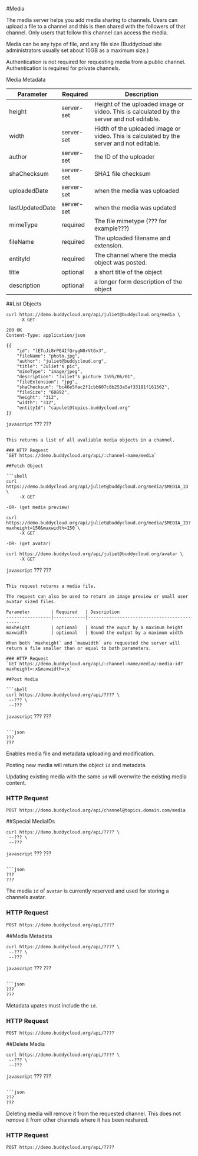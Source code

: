 #Media

The media server helps you add media sharing to channels. Users can upload a file to a channel and this is then shared with the followers of that channel. Only users that follow this channel can access the media. 

Media can be any type of file, and any file size (Buddycloud site administrators usually set about 10GB as a maximum size.)

<aside class="notice">Authentication is not required for requesting media from a public channel. Authentication is required for private channels.</aside>

Media Metadata

Parameter        | Required   | Description
-----------------|------------|--------------------------------------------
height           | server-set | Height of the uploaded image or video. This is calculated by the server and not editable.
width            | server-set | Hidth of the uploaded image or video. This is calculated by the server and not editable.
author           | server-set | the ID of the uploader
shaChecksum      | server-set | SHA1 file checksum
uploadedDate     | server-set | when the media was uploaded
lastUpdatedDate  | server-set | when the media was updated
mimeType         | required   | The file mimetype (??? for example???)
fileName         | required   | The uploaded filename and extension.
entityId         | required   | The channel where the media object was posted.
title            | optional   | a short title of the object
description      | optional   | a longer form description of the object

##List Objects

```shell
curl https://demo.buddycloud.org/api/juliet@buddycloud.org/media \
     -X GET
```
```shell
200 OK
Content-Type: application/json

{{
    "id": "lETuJi8rPE4IfQrygN8rVtGx3",
    "fileName": "photo.jpg",
    "author": "juliet@buddycloud.org",
    "title": "Juliet's pic",
    "mimeType": "image/jpeg",
    "description": "Juliet's picture 1595/06/01",
    "fileExtension": "jpg",
    "shaChecksum": "bc46e5fac2f1cbb607c8b253a5af33181f161562",
    "fileSize": "60892",
    "height": "312",
    "width": "312",
    "entityId": "capulet@topics.buddycloud.org"
}}
```

```javascript```
???
???
```

This returns a list of all avaliable media objects in a channel.

### HTTP Request
`GET https://demo.buddycloud.org/api/:channel-name/media`

##Fetch Object

```shell
curl https://demo.buddycloud.org/api/juliet@buddycloud.org/media/$MEDIA_ID \
     -X GET

-OR- (get media preview)

curl https://demo.buddycloud.org/api/juliet@buddycloud.org/media/$MEDIA_ID?maxheight=150&maxwidth=150 \
     -X GET

-OR- (get avatar)

curl https://demo.buddycloud.org/api/juliet@buddycloud.org/avatar \
     -X GET
```

```javascript```
???
???
```

This request returns a media file.

The request can also be used to return an image preview or small user avatar sized files.

Parameter        | Required   | Description
-----------------|------------|--------------------------------------------
maxheight        | optional   | Bound the ouput by a maximum height
maxwidth         | optional   | Bound the output by a maximum width

When both `maxheight` and `maxwidth` are requested the server will return a file smaller than or equal to both parameters.

### HTTP Request
`GET https://demo.buddycloud.org/api/:channel-name/media/:media-id?maxheight=:x&maxwidth=:x`

##Post Media

```shell
curl https://demo.buddycloud.org/api/???? \
 --??? \
 --???
```

```javascript```
???
???
```

```json
???
???
```

Enables media file and metadata uploading and modification. 

Posting new media will return the object `id` and metadata.

Updating existing media with the same `id` will overwrite the existing media content.


### HTTP Request
`POST https://demo.buddycloud.org/api/channel@topics.domain.com/media`

##Special MediaIDs
 
 
```shell
curl https://demo.buddycloud.org/api/???? \
 --??? \
 --???
```

```javascript```
???
???
```

```json
???
???
```

The media `id` of `avatar` is currently reserved and used for storing a channels avatar.

### HTTP Request
`POST https://demo.buddycloud.org/api/????`

##Media Metadata

```shell
curl https://demo.buddycloud.org/api/???? \
 --??? \
 --???
```

```javascript```
???
???
```

```json
???
???
```

Metadata upates must include the `id`. 

### HTTP Request
`POST https://demo.buddycloud.org/api/????`

##Delete Media
```shell
curl https://demo.buddycloud.org/api/???? \
 --??? \
 --???
```

```javascript```
???
???
```

```json
???
???
```

Deleting media will remove it from the requested channel. This does not remove it from other channels where it has been reshared.

### HTTP Request
`POST https://demo.buddycloud.org/api/????`
